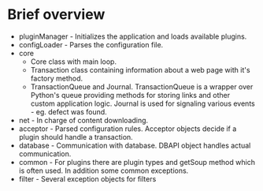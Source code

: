 # Brief overview

* pluginManager - Initializes the application and loads available plugins.
* configLoader - Parses the configuration file.
* core
  - Core class with main loop.
  - Transaction class containing information about a web page with it's factory
    method.
  - TransactionQueue and Journal. TransactionQueue is a wrapper over Python's
    queue providing methods for storing links and other custom application
    logic. Journal is used for signaling various events - eg. defect was found.
* net - In charge of content downloading.
* acceptor - Parsed configuration rules. Acceptor objects decide if a plugin
  should handle a transaction.
* database - Communication with database. DBAPI object handles actual
  communication.
* common - For plugins there are plugin types and getSoup method which is often
  used. In addition some common exceptions.
* filter - Several exception objects for filters
